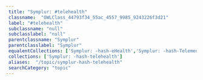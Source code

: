 ```yaml
--- 
 title: "Symplur: #telehealth" 
 classname:  "OWLClass_44793f34_55ac_4557_9985_9243226f3d21" 
 label: "#telehealth" 
 subclassname: "null" 
 subclasslabel: "null" 
 parentclassname: "Symplur" 
 parentclasslabel: "Symplur" 
 equalentCollections: ['Symplur: -hash-eHealth','Symplur: -hash-TelemedNow','Medigy: Ambulatory Live Video Telehealth','Medigy: Specialty Live Video Telehealth','Centers for Medicare & Medicaid Services (CMS): eHealth','Healthcare IT Today: Telemedicine & Remote Monitoring','Symplur: -hash-TelehealthForward','Healthcare IT News: Telemedicine','Medigy: Telemedicine','Symplur: -hash-telehealthtech13','Symplur: -hash-telemedicine','Medigy: Health System Live Video Telehealth','Symplur: -hash-VirtualHealth','Symplur: -hash-PexipTelehealth'] 
 collections: ['Symplur: -hash-telehealth']
 aliases:  "/topic/symplur-hash-telehealth"  
 searchCategory: "topic" 
---
```

